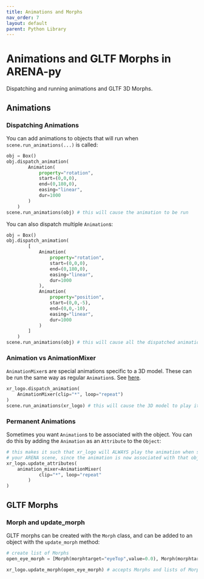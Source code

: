 ```yaml
---
title: Animations and Morphs
nav_order: 7
layout: default
parent: Python Library
---
```


# Animations and GLTF Morphs in ARENA-py

Dispatching and running animations and GLTF 3D Morphs.

##  Animations

### Dispatching Animations
You can add animations to objects that will run when `scene.run_animations(...)` is called:
```python
obj = Box()
obj.dispatch_animation(
        Animation(
            property="rotation",
            start=(0,0,0),
            end=(0,180,0),
            easing="linear",
            dur=1000
        )
    )
scene.run_animations(obj) # this will cause the animation to be run
```
You can also dispatch multiple `Animation`s:
```python
obj = Box()
obj.dispatch_animation(
        [
            Animation(
                property="rotation",
                start=(0,0,0),
                end=(0,180,0),
                easing="linear",
                dur=1000
            ),
            Animation(
                property="position",
                start=(0,0,-5),
                end=(0,0,-10),
                easing="linear",
                dur=1000
            )
        ]
    )
scene.run_animations(obj) # this will cause all the dispatched animations to be run
```

### Animation vs AnimationMixer
`AnimationMixer`s are special animations specific to a 3D model. These can be run the same way as regular `Animation`s.
See [here](https://github.com/n5ro/aframe-extras/tree/master/src/loaders#animation).
```python
xr_logo.dispatch_animation(
    AnimationMixer(clip="*", loop="repeat")
)
scene.run_animations(xr_logo) # this will cause the 3D model to play its animations
```

### Permanent Animations
Sometimes you want `Animation`s to be associated with the object. You can do this by adding the `Animation` as an `Attribute` to the `Object`:
```python
# this makes it such that xr_logo will ALWAYS play the animation when someone joins
# your ARENA scene, since the animation is now associated with that object:
xr_logo.update_attributes(
    animation_mixer=AnimationMixer(
            clip="*", loop="repeat"
        )
)
```

## GLTF Morphs

### Morph and update_morph
GLTF morphs can be created with the `Morph` class, and can be added to an object with the `update_morph` method:
```python
# create list of Morphs
open_eye_morph = [Morph(morphtarget="eyeTop",value=0.0), Morph(morphtarget="eyeBottom",value=0.0)]

xr_logo.update_morph(open_eye_morph) # accepts Morphs and lists of Morph
```
